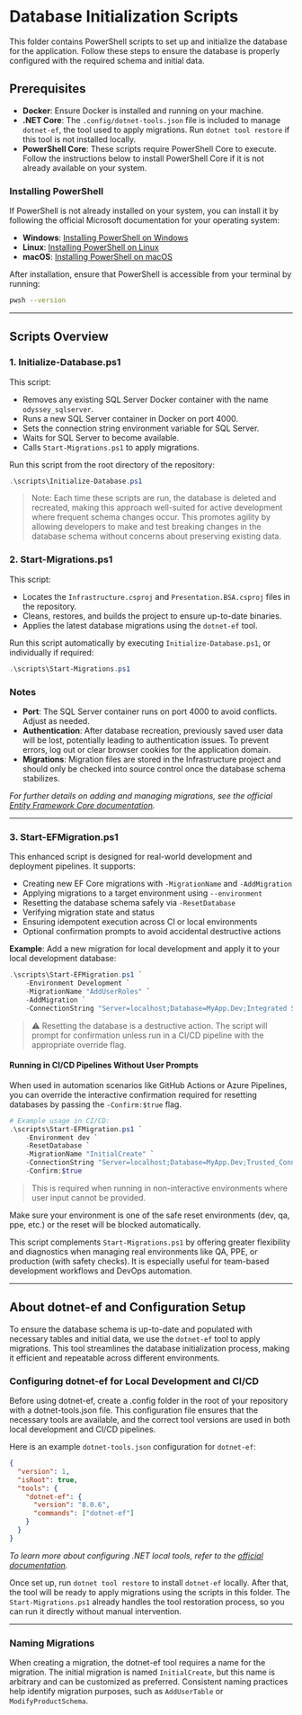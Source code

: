 # Database Initialization Scripts

This folder contains PowerShell scripts to set up and initialize the database for the application. Follow these steps to ensure the database is properly configured with the required schema and initial data.

## Prerequisites

- **Docker**: Ensure Docker is installed and running on your machine.
- **.NET Core**: The `.config/dotnet-tools.json` file is included to manage `dotnet-ef`, the tool used to apply migrations. Run `dotnet tool restore` if this tool is not installed locally.
- **PowerShell Core**: These scripts require PowerShell Core to execute. Follow the instructions below to install PowerShell Core if it is not already available on your system.

### Installing PowerShell

If PowerShell is not already installed on your system, you can install it by following the official Microsoft documentation for your operating system:

- **Windows**: [Installing PowerShell on Windows](https://learn.microsoft.com/powershell/scripting/install/installing-powershell-on-windows)
- **Linux**: [Installing PowerShell on Linux](https://learn.microsoft.com/powershell/scripting/install/installing-powershell-on-linux)
- **macOS**: [Installing PowerShell on macOS](https://learn.microsoft.com/powershell/scripting/install/installing-powershell-on-macos)

After installation, ensure that PowerShell is accessible from your terminal by running:

```sh
pwsh --version
```

---

## Scripts Overview

### 1. Initialize-Database.ps1

This script:

- Removes any existing SQL Server Docker container with the name `odyssey_sqlserver`.
- Runs a new SQL Server container in Docker on port 4000.
- Sets the connection string environment variable for SQL Server.
- Waits for SQL Server to become available.
- Calls `Start-Migrations.ps1` to apply migrations.

Run this script from the root directory of the repository:

```powershell
.\scripts\Initialize-Database.ps1
```

> Note: Each time these scripts are run, the database is deleted and recreated, making this approach well-suited for active development where frequent schema changes occur. This promotes agility by allowing developers to make and test breaking changes in the database schema without concerns about preserving existing data.

### 2. Start-Migrations.ps1

This script:

- Locates the `Infrastructure.csproj` and `Presentation.BSA.csproj` files in the repository.
- Cleans, restores, and builds the project to ensure up-to-date binaries.
- Applies the latest database migrations using the `dotnet-ef` tool.

Run this script automatically by executing `Initialize-Database.ps1`, or individually if required:

```powershell
.\scripts\Start-Migrations.ps1
```

### Notes

- **Port**: The SQL Server container runs on port 4000 to avoid conflicts. Adjust as needed.
- **Authentication**: After database recreation, previously saved user data will be lost, potentially leading to authentication issues. To prevent errors, log out or clear browser cookies for the application domain.
- **Migrations**: Migration files are stored in the Infrastructure project and should only be checked into source control once the database schema stabilizes.

_For further details on adding and managing migrations, see the official [Entity Framework Core documentation](https://learn.microsoft.com/ef/core/managing-schemas/migrations)._

---

### 3. Start-EFMigration.ps1

This enhanced script is designed for real-world development and deployment pipelines. It supports:

- Creating new EF Core migrations with `-MigrationName` and `-AddMigration`
- Applying migrations to a target environment using `--environment`
- Resetting the database schema safely via `-ResetDatabase`
- Verifying migration state and status
- Ensuring idempotent execution across CI or local environments
- Optional confirmation prompts to avoid accidental destructive actions

**Example**: Add a new migration for local development and apply it to your local development database:

```powershell
.\scripts\Start-EFMigration.ps1 `
    -Environment Development `
    -MigrationName "AddUserRoles" `
    -AddMigration `
    -ConnectionString "Server=localhost;Database=MyApp.Dev;Integrated Security=true;"
```

> ⚠️ Resetting the database is a destructive action. The script will prompt for confirmation unless run in a CI/CD pipeline with the appropriate override flag.

#### Running in CI/CD Pipelines Without User Prompts

When used in automation scenarios like GitHub Actions or Azure Pipelines, you can override the interactive confirmation required for resetting databases by passing the `-Confirm:$true` flag.

```powershell
# Example usage in CI/CD:
.\scripts\Start-EFMigration.ps1 `
    -Environment dev `
    -ResetDatabase `
    -MigrationName "InitialCreate" `
    -ConnectionString "Server=localhost;Database=MyApp.Dev;Trusted_Connection=True;" `
    -Confirm:$true
```

> This is required when running in non-interactive environments where user input cannot be provided.

Make sure your environment is one of the safe reset environments (dev, qa, ppe, etc.) or the reset will be blocked automatically.

This script complements `Start-Migrations.ps1` by offering greater flexibility and diagnostics when managing real environments like QA, PPE, or production (with safety checks). It is especially useful for team-based development workflows and DevOps automation.

---

## About dotnet-ef and Configuration Setup

To ensure the database schema is up-to-date and populated with necessary tables and initial data, we use the `dotnet-ef` tool to apply migrations. This tool streamlines the database initialization process, making it efficient and repeatable across different environments.

### Configuring dotnet-ef for Local Development and CI/CD

Before using dotnet-ef, create a .config folder in the root of your repository with a dotnet-tools.json file. This configuration file ensures that the necessary tools are available, and the correct tool versions are used in both local development and CI/CD pipelines.

Here is an example `dotnet-tools.json` configuration for `dotnet-ef`:

```json
{
  "version": 1,
  "isRoot": true,
  "tools": {
    "dotnet-ef": {
      "version": "8.0.6",
      "commands": ["dotnet-ef"]
    }
  }
}
```

_To learn more about configuring .NET local tools, refer to the [official documentation](https://learn.microsoft.com/dotnet/core/tools/local-tools-how-to-use)._

Once set up, run `dotnet tool restore` to install `dotnet-ef` locally. After that, the tool will be ready to apply migrations using the scripts in this folder. The `Start-Migrations.ps1` already handles the tool restoration process, so you can run it directly without manual intervention.

---

### Naming Migrations

When creating a migration, the dotnet-ef tool requires a name for the migration. The initial migration is named `InitialCreate`, but this name is arbitrary and can be customized as preferred. Consistent naming practices help identify migration purposes, such as `AddUserTable` or `ModifyProductSchema`.